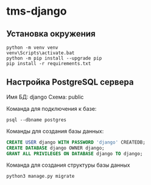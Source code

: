 # tms-django

## Установка окружения

```
python -m venv venv
venv\Scripts\activate.bat
python -m pip install --upgrade pip
pip install -r requirements.txt
```

## Настройка PostgreSQL сервера

Имя БД: django
Схема: public

Команда для подключения к базе:
```shell
psql --dbname postgres
```

Команды для создания базы данных:
```sql
CREATE USER django WITH PASSWORD 'django' CREATEDB;
CREATE DATABASE django OWNER django;
GRANT ALL PRIVILEGES ON DATABASE django TO django;
```

Команда для создания структуры базы данных
```shell
python3 manage.py migrate
```
